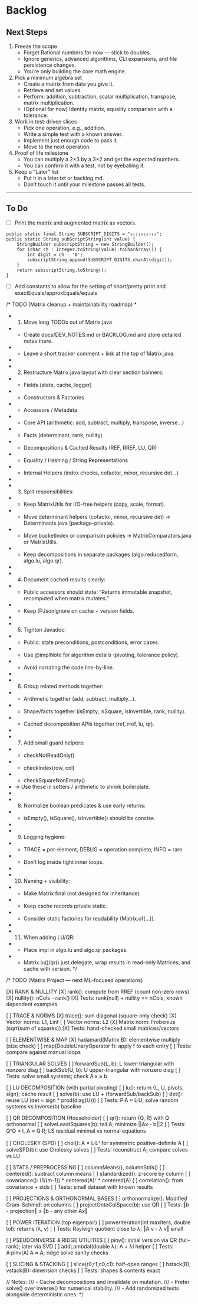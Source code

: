 # Backlog

## Next Steps

1. Freeze the scope
    - Forget Rational numbers for now — stick to doubles.
    - Ignore generics, advanced algorithms, CLI expansions, and file persistence changes.
    - You’re only building the core math engine.
2. Pick a minimum algebra set
    - Create a matrix from data you give it.
    - Retrieve and set values.
    - Perform: addition, subtraction, scalar multiplication, transpose, matrix multiplication.
    - (Optional for now) Identity matrix, equality comparison with a tolerance.
3. Work in test-driven slices
    - Pick one operation, e.g., addition.
    - Write a simple test with a known answer.
    - Implement just enough code to pass it.
    - Move to the next operation.
4. Proof of life milestone
    - You can multiply a 2×3 by a 3×2 and get the expected numbers.
    - You can confirm it with a test, not by eyeballing it.
5. Keep a “Later” list
    - Put it in a later.txt or backlog.md.
    - Don’t touch it until your milestone passes all tests.

---

## To Do

- [ ] Print the matrix and augmented matrix as vectors.

```
public static final String SUBSCRIPT_DIGITS = "₀₁₂₃₄₅₆₇₈₉";
public static String subScriptString(int value) {
	StringBuilder subscriptString = new StringBuilder();
    for (char ch : Integer.toString(value).toCharArray()) {
    	int digit = ch - '0';
        subscriptString.append(SUBSCRIPT_DIGITS.charAt(digit));
    }
    return subscriptString.toString();
}
```

- [ ] Add constants to allow for the setting of short/pretty print and exactEquals/approxEquals/equals


/* TODO (Matrix cleanup + maintainability roadmap)
 * 
 * 1) Move long TODOs out of Matrix.java
 *    - Create docs/DEV_NOTES.md or BACKLOG.md and store detailed notes there.
 *    - Leave a short tracker comment + link at the top of Matrix.java.
 *
 * 2) Restructure Matrix.java layout with clear section banners:
 *    - Fields (state, cache, logger)
 *    - Constructors & Factories
 *    - Accessors / Metadata
 *    - Core API (arithmetic: add, subtract, multiply, transpose, inverse…)
 *    - Facts (determinant, rank, nullity)
 *    - Decompositions & Cached Results (REF, RREF, LU, QR)
 *    - Equality / Hashing / String Representations
 *    - Internal Helpers (index checks, cofactor, minor, recursive det…)
 *
 * 3) Split responsibilities:
 *    - Keep MatrixUtils for I/O-free helpers (copy, scale, format).
 *    - Move determinant helpers (cofactor, minor, recursive det) → Determinants.java (package-private).
 *    - Move bucketIndex or comparison policies → MatrixComparators.java or MatrixUtils.
 *    - Keep decompositions in separate packages (algo.reducedform, algo.lu, algo.qr).
 *
 * 4) Document cached results clearly:
 *    - Public accessors should state: “Returns immutable snapshot, recomputed when matrix mutates.”
 *    - Keep @JsonIgnore on cache + version fields.
 *
 * 5) Tighten Javadoc:
 *    - Public: state preconditions, postconditions, error cases.
 *    - Use @implNote for algorithm details (pivoting, tolerance policy).
 *    - Avoid narrating the code line-by-line.
 *
 * 6) Group related methods together:
 *    - Arithmetic together (add, subtract, multiply…).
 *    - Shape/facts together (isEmpty, isSquare, isInvertible, rank, nullity).
 *    - Cached decomposition APIs together (ref, rref, lu, qr).
 *
 * 7) Add small guard helpers:
 *    - checkNotReadOnly()
 *    - checkIndex(row, col)
 *    - checkSquareNonEmpty()
 *    → Use these in setters / arithmetic to shrink boilerplate.
 *
 * 8) Normalize boolean predicates & use early returns:
 *    - isEmpty(), isSquare(), isInvertible() should be concise.
 *
 * 9) Logging hygiene:
 *    - TRACE = per-element, DEBUG = operation complete, INFO = rare.
 *    - Don’t log inside tight inner loops.
 *
 * 10) Naming + visibility:
 *    - Make Matrix final (not designed for inheritance).
 *    - Keep cache records private static.
 *    - Consider static factories for readability (Matrix.of(...)).
 *
 * 11) When adding LU/QR:
 *    - Place impl in algo.lu and algo.qr packages.
 *    - Matrix.lu()/qr() just delegate, wrap results in read-only Matrices, and cache with version.
 */

/*
TODO (Matrix Project — next ML-focused operations)

[X] RANK & NULLITY
    [X] rank(): compute from RREF (count non-zero rows)
    [X] nullity(): nCols - rank()
    [X] Tests: rank(null) + nullity == nCols; known dependent examples

[ ] TRACE & NORMS
    [X] trace(): sum diagonal (square-only check)
    [X] Vector norms: L1, Linf
    [ ] Vector norms: L2
    [X] Matrix norm: Frobenius (sqrt(sum of squares))
    [X] Tests: hand-checked small matrices/vectors

[ ] ELEMENTWISE & MAP
    [X] hadamard(Matrix B): elementwise multiply (size check)
    [ ] map(DoubleUnaryOperator f): apply f to each entry
    [ ] Tests: compare against manual loops

[ ] TRIANGULAR SOLVES
    [ ] forwardSub(L, b): L lower-triangular with nonzero diag
    [ ] backSub(U, b): U upper-triangular with nonzero diag
    [ ] Tests: solve small systems; check A·x ≈ b

[ ] LU DECOMPOSITION (with partial pivoting)
    [ ] lu(): return {L, U, pivots, sign}; cache result
    [ ] solve(b): use LU + (forwardSub/backSub)
    [ ] det(): reuse LU (det = sign * prod(diag(U)))
    [ ] Tests: P·A ≈ L·U; solve random systems vs inverse(b) baseline

[ ] QR DECOMPOSITION (Householder)
    [ ] qr(): return {Q, R} with Q orthonormal
    [ ] solveLeastSquares(b): tall A; minimize ||Ax - b||2
    [ ] Tests: QᵀQ ≈ I, A ≈ Q·R; LS residual minimal vs normal equations

[ ] CHOLESKY (SPD)
    [ ] chol(): A = L·Lᵀ for symmetric positive-definite A
    [ ] solveSPD(b): use Cholesky solves
    [ ] Tests: reconstruct A; compare solves vs LU

[ ] STATS / PREPROCESSING
    [ ] columnMeans(), columnStds()
    [ ] centered(): subtract column means
    [ ] standardized(): z-score by column
    [ ] covariance(): (1/(m-1)) * centered(A)ᵀ * centered(A)
    [ ] correlation(): from covariance + stds
    [ ] Tests: small dataset with known results

[ ] PROJECTIONS & ORTHONORMAL BASES
    [ ] orthonormalize(): Modified Gram–Schmidt on columns
    [ ] projectOntoColSpace(b): use QR
    [ ] Tests: ‖b - projection‖ ≤ ‖b - any other Ax‖

[ ] POWER ITERATION (top eigenpair)
    [ ] powerIteration(int maxIters, double tol): returns (λ, v)
    [ ] Tests: Rayleigh quotient close to λ; ‖A v - λ v‖ small

[ ] PSEUDOINVERSE & RIDGE UTILITIES
    [ ] pinv(): initial version via QR (full-rank); later via SVD
    [ ] addLambdaI(double λ): A + λI helper
    [ ] Tests: A·pinv(A)·A ≈ A; ridge solve sanity checks

[ ] SLICING & STACKING
    [ ] slice(r0,r1,c0,c1): half-open ranges
    [ ] hstack(B), vstack(B): dimension checks
    [ ] Tests: shapes & contents exact

// Notes:
/// - Cache decompositions and invalidate on mutation.
/// - Prefer solve() over inverse() for numerical stability.
/// - Add randomized tests alongside deterministic ones.
*/
